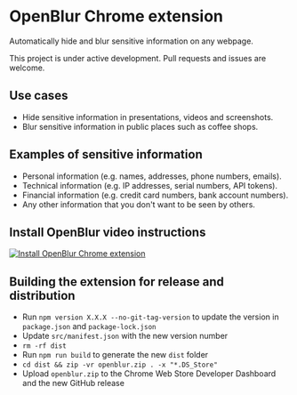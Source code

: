 # OpenBlur Chrome extension

Automatically hide and blur sensitive information on any webpage.

This project is under active development. Pull requests and issues are welcome.

## Use cases
- Hide sensitive information in presentations, videos and screenshots.
- Blur sensitive information in public places such as coffee shops.

## Examples of sensitive information
- Personal information (e.g. names, addresses, phone numbers, emails).
- Technical information (e.g. IP addresses, serial numbers, API tokens).
- Financial information (e.g. credit card numbers, bank account numbers).
- Any other information that you don't want to be seen by others.

## Install OpenBlur video instructions

[![Install OpenBlur Chrome extension](http://img.youtube.com/vi/0uQiV4Bxc5I/0.jpg)](http://www.youtube.com/watch?v=0uQiV4Bxc5I)

## Building the extension for release and distribution
- Run `npm version X.X.X --no-git-tag-version` to update the version in `package.json` and `package-lock.json`
- Update `src/manifest.json` with the new version number
- `rm -rf dist`
- Run `npm run build` to generate the new `dist` folder
- `cd dist && zip -vr openblur.zip . -x "*.DS_Store"`
- Upload `openblur.zip` to the Chrome Web Store Developer Dashboard and the new GitHub release
